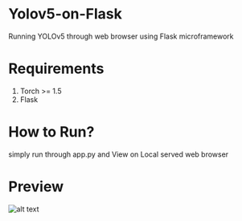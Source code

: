 # Yolov5-on-Flask
Running YOLOv5 through web browser using Flask microframework
# Requirements 
1. Torch >= 1.5
2. Flask

# How to Run?
simply run through app.py and View on Local served web browser

# Preview
![alt text](https://github.com/muhk01/Yolov5-on-Flask/blob/master/Screenshot%20from%202020-08-05%2005-21-43.png?raw=true)

